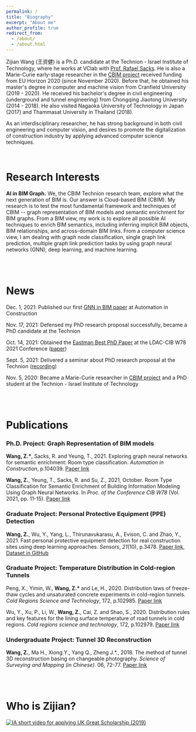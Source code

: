 ```yaml
---
permalink: /
title: "Biography"
excerpt: "About me"
author_profile: true
redirect_from: 
  - /about/
  - /about.html
---
```

Zijian Wang (王资健) is a Ph.D. candidate at the Technion - Israel Institute of Technology, where he works at VClab with [Prof. Rafael Sacks](https://sacks.net.technion.ac.il/). He is also a Marie-Curie early-stage researcher in the [CBIM project](https://cbim2020.net.technion.ac.il/) received funding from EU Horizon 2020 (since November 2020). Before that, he obtained his master's degree in computer and machine vision from Cranfield University (2019 - 2020). He received his bachelor's degree in civil engineering (underground and tunnel engineering) from Chongqing Jiaotong University (2014 - 2018). He also visited Nagaoka University of Technology in Japan (2017) and Thammasat University in Thailand (2018). 

As an interdisciplinary researcher, he has strong background in both civil engineering and computer vision, and desires to promote the digitalization of construction industry by applying advanced computer science techniques. 



<br/>


Research Interests
======
**AI in BIM Graph.** We, the CBIM Technion research team, explore what the next generation of BIM is. Our answer is Cloud-based BIM (CBIM). My research is to test the most fundamental framework and techniques of CBIM -- graph representation of BIM models and semantic enrichment for BIM graphs. From a BIM view, my work is to explore all possible AI techniques to enrich BIM semantics, including inferring implicit BIM objects, BIM relationships, and across-domain BIM links. From a computer science view, I am dealing with graph node classification, single graph link prediction, multiple graph link prediction tasks by using graph neural networks (GNN), deep learning, and machine learning. 



<br/>

<br/>


News
======
Dec. 1, 2021: Published our first [GNN in BIM paper](https://www.sciencedirect.com/science/article/abs/pii/S0926580521004908) at Automation in Construction

Nov. 17, 2021: Defensed my PhD research proposal successfully, became a PhD candidate at the Technion

Oct. 14, 2021: Obtained the [Eastman Best PhD Paper](https://www.linkedin.com/posts/cbim2020_cbim-bim-gnn-activity-6855036208762912768-vDRI) at the LDAC-CIB W78 2021 Conference ([paper](https://cbim2020.net.technion.ac.il/files/2021/10/w78-2021-paper-077.pdf))

Sept. 5, 2021: Delivered a seminar about PhD research proposal at the Technion ([recording](https://www.youtube.com/watch?v=FPUmSKJYbcs&ab_channel=VirtualConstructionLabTechnion))

Nov. 5, 2020: Became a Marie-Curie researcher in [CBIM project](https://cbim2020.net.technion.ac.il/) and a PhD student at the Technion - Israel Institute of Technology



<br/>

<br/>


Publications
======

### Ph.D. Project: Graph Representation of BIM models

**Wang, Z.\***, Sacks, R. and Yeung, T., 2021. Exploring graph neural networks for semantic enrichment: Room type classification. *Automation in Construction*, p.104039. [Paper link](https://www.sciencedirect.com/science/article/abs/pii/S0926580521004908)

**Wang, Z.**, Yeung, T., Sacks, R. and Su, Z., 2021, October. Room Type Classification for Semantic Enrichment of Building Information Modeling Using Graph Neural Networks. In *Proc. of the Conference CIB W78* (Vol. 2021, pp. 11-15). [Paper link](http://itc.scix.net/paper/w78-2021-paper-077)



### Graduate Project: Personal Protective Equipment (PPE) Detection

**Wang, Z.**, Wu, Y., Yang, L., Thirunavukarasu, A., Evison, C. and Zhao, Y., 2021. Fast personal protective equipment detection for real construction sites using deep learning approaches. *Sensors*, *21*(10), p.3478. [Paper link](https://doi.org/10.3390/s21103478), [Dataset in GitHub](https://github.com/ZijianWang1995/PPE_detection)



### Graduate Project: Temperature Distribution in Cold-region Tunnels

Peng, X., Yimin, W., **Wang, Z.\*** and Le, H., 2020. Distribution laws of freeze-thaw cycles and unsaturated concrete experiments in cold-region tunnels. *Cold Regions Science and Technology*, 172, p.102985. [Paper link](https://doi.org/10.1016/j.coldregions.2019.102985)

Wu, Y., Xu, P., Li, W., **Wang, Z.**, Cai, Z. and Shao, S., 2020. Distribution rules and key features for the lining surface temperature of road tunnels in cold regions. *Cold regions science and technology*, 172, p.102979. [Paper link](https://doi.org/10.1016/j.coldregions.2019.102979) 



### Undergraduate Project: Tunnel 3D Reconstruction

**Wang, Z.**, Ma H., Xiong Y., Yang Q., Zheng J.\*., 2018. The method of tunnel 3D reconstruction basing on changeable photography. *Science of Surveying and Mapping (in Chinese)*. 06, 72-77. [Paper link](https://kns.cnki.net/KCMS/detail/detail.aspx?dbcode=CJFQ&dbname=CJFDLAST2018&filename=CHKD201806012&v=MjcxNjJDVVI3cWZadVJ1Rml6aFVMdkpKaVhBYXJHNEg5bk1xWTlFWm9SOGVYMUx1eFlTN0RoMVQzcVRyV00xRnI=)



<br/>

<br/>


Who is Zijian?
======

[![IA short video for applying UK Great Scholarship (2019)](https://img.youtube.com/vi/SE1dqVz-3uI/0.jpg)](https://www.youtube.com/watch?v=SE1dqVz-3uI)
